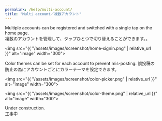 ```yaml
---
permalink: /help/multi-account/
title: "Multi account／複数アカウント"
---
```


Multiple accounts can be registered and switched with a single tap on the home page.  
複数のアカウントを管理して、タップひとつで切り替えることができます。。

<img src="{{ "/assets/images/screenshot/home-signin.png" | relative_url }}" alt="image" width="300">

Color themes can be set for each account to prevent mis-posting.
誤投稿の防止の為にアカウントごとにカラーテーマを設定できます。

<img src="{{ "/assets/images/screenshot/color-picker.png" | relative_url }}" alt="image" width="300">

<img src="{{ "/assets/images/screenshot/color-theme.png" | relative_url }}" alt="image" width="300">




Under construction.  
工事中